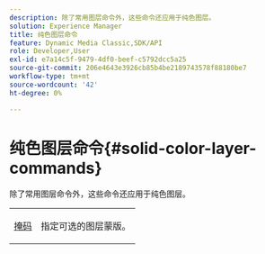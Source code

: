 ```yaml
---
description: 除了常用图层命令外，这些命令还应用于纯色图层。
solution: Experience Manager
title: 纯色图层命令
feature: Dynamic Media Classic,SDK/API
role: Developer,User
exl-id: e7a14c5f-9479-4df0-beef-c5792dcc5a25
source-git-commit: 206e4643e3926cb85b4be2189743578f88180be7
workflow-type: tm+mt
source-wordcount: '42'
ht-degree: 0%

---
```


# 纯色图层命令{#solid-color-layer-commands}

除了常用图层命令外，这些命令还应用于纯色图层。

<table id="simpletable_4E563E4C797E45F390340258170BDCE4"> 
 <tr class="strow"> 
  <td class="stentry"> <p><a href="../../../../../../is-api/http-ref/image-serving-api-ref/c-http-protocol-reference/c-command-reference/r-mask.md#reference-922254e027404fb890b850e2723ee06e" type="reference" format="dita" scope="local">掩码</a> </p> </td> 
  <td class="stentry"> <p>指定可选的图层蒙版。 </p></td> 
 </tr> 
</table>
